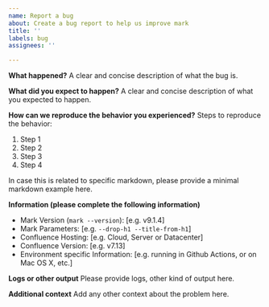 ```yaml
---
name: Report a bug
about: Create a bug report to help us improve mark
title: ''
labels: bug
assignees: ''

---
```


**What happened?**
A clear and concise description of what the bug is.

**What did you expect to happen?**
A clear and concise description of what you expected to happen.

**How can we reproduce the behavior you experienced?**
Steps to reproduce the behavior:
1. Step 1
2. Step 2
3. Step 3
4. Step 4

In case this is related to specific markdown, please provide a minimal markdown example here.

**Information (please complete the following information)**

 - Mark Version (`mark --version`): [e.g. v9.1.4]
 - Mark Parameters: [e.g. `--drop-h1 --title-from-h1`]
 - Confluence Hosting: [e.g. Cloud, Server or Datacenter]
 - Confluence Version: [e.g. v7.13]
 - Environment specific Information: [e.g. running in Github Actions, or on Mac OS X, etc.]

**Logs or other output**
Please provide logs, other kind of output here.

**Additional context**
Add any other context about the problem here.

